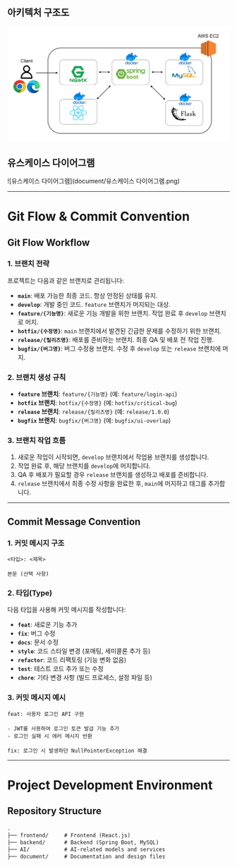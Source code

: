 ## 아키텍처 구조도
![아키텍처 구조도](document/시스템아키텍처구조도.png)

## 유스케이스 다이어그램
![유스케이스 다이어그램](document/유스케이스 다이어그램.png)

---

# Git Flow & Commit Convention

## Git Flow Workflow

### 1. 브랜치 전략
프로젝트는 다음과 같은 브랜치로 관리됩니다:

- **`main`**: 배포 가능한 최종 코드. 항상 안정된 상태를 유지.
- **`develop`**: 개발 중인 코드. `feature` 브랜치가 머지되는 대상.
- **`feature/{기능명}`**: 새로운 기능 개발을 위한 브랜치. 작업 완료 후 `develop` 브랜치로 머지.
- **`hotfix/{수정명}`**: `main` 브랜치에서 발견된 긴급한 문제를 수정하기 위한 브랜치.
- **`release/{릴리즈명}`**: 배포를 준비하는 브랜치. 최종 QA 및 배포 전 작업 진행.
- **`bugfix/{버그명}`**: 버그 수정용 브랜치. 수정 후 `develop` 또는 `release` 브랜치에 머지.

### 2. 브랜치 생성 규칙
- **`feature` 브랜치**: `feature/{기능명}` (예: `feature/login-api`)
- **`hotfix` 브랜치**: `hotfix/{수정명}` (예: `hotfix/critical-bug`)
- **`release` 브랜치**: `release/{릴리즈명}` (예: `release/1.0.0`)
- **`bugfix` 브랜치**: `bugfix/{버그명}` (예: `bugfix/ui-overlap`)

### 3. 브랜치 작업 흐름
1. 새로운 작업이 시작되면, `develop` 브랜치에서 작업용 브랜치를 생성합니다.
2. 작업 완료 후, 해당 브랜치를 `develop`에 머지합니다.
3. QA 후 배포가 필요할 경우 `release` 브랜치를 생성하고 배포를 준비합니다.
4. `release` 브랜치에서 최종 수정 사항을 완료한 후, `main`에 머지하고 태그를 추가합니다.

---

## Commit Message Convention
### 1. 커밋 메시지 구조
```
<타입>: <제목>

본문 (선택 사항)
```

### 2. 타입(Type)
다음 타입을 사용해 커밋 메시지를 작성합니다:

- **`feat`**: 새로운 기능 추가
- **`fix`**: 버그 수정
- **`docs`**: 문서 수정
- **`style`**: 코드 스타일 변경 (포매팅, 세미콜론 추가 등)
- **`refactor`**: 코드 리팩토링 (기능 변화 없음)
- **`test`**: 테스트 코드 추가 또는 수정
- **`chore`**: 기타 변경 사항 (빌드 프로세스, 설정 파일 등)

### 3. 커밋 메시지 예시
```text
feat: 사용자 로그인 API 구현

- JWT를 사용하여 로그인 토큰 발급 기능 추가
- 로그인 실패 시 에러 메시지 반환

fix: 로그인 시 발생하던 NullPointerException 해결
```

---

# Project Development Environment

## Repository Structure
```
.
├── frontend/     # Frontend (React.js)
├── backend/      # Backend (Spring Boot, MySQL)
├── AI/           # AI-related models and services
├── document/     # Documentation and design files

```
